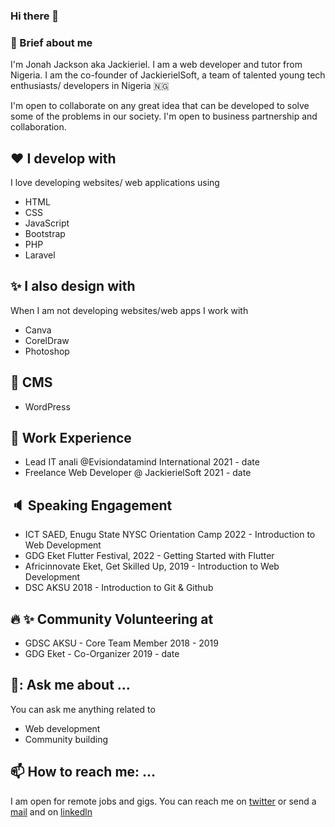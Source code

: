 ### Hi there 👋

### :boy: Brief about me

I'm Jonah Jackson aka Jackieriel. I am a web developer and tutor from Nigeria. I am the co-founder of JackierielSoft, a team of talented young tech enthusiasts/  developers in Nigeria :nigeria:

I'm open to collaborate on any great idea that can be developed to solve some of the problems in our society. I'm open to business partnership and collaboration.

## :hearts: I develop with
I love developing websites/ web  applications using
- HTML
- CSS
- JavaScript
- Bootstrap
- PHP
- Laravel

## :sparkles: I also design with 
When I am not developing websites/web apps I work with
- Canva
- CorelDraw
- Photoshop

## :high_brightness: CMS 
- WordPress

## :dart: Work Experience
- Lead IT anali @Evisiondatamind International 2021 - date
- Freelance Web Developer @ JackierielSoft 2021 - date

## :speaker:	 Speaking Engagement

- ICT SAED, Enugu State NYSC Orientation Camp 2022 - Introduction to Web Development
- GDG Eket Flutter Festival, 2022 - Getting Started with Flutter
- Africinnovate Eket, Get Skilled Up, 2019 - Introduction to Web Development
- DSC AKSU 2018 - Introduction to Git & Github


## :fire: :sparkles: Community Volunteering at

- GDSC AKSU - Core Team Member 2018 - 2019
- GDG Eket - Co-Organizer 2019 - date

## 🦻: Ask me about ...

You can ask me anything related to

- Web development
- Community building

## 📫 How to reach me: ...

I am open for remote jobs and gigs. You can reach me on [twitter](https://twitter.com/jackieriel1) or send a [mail](mailto:jonahjacksonj@gmail.com)  and on [linkedln](https://www.linkedin.com/in/jackieriel)





<!--
**Jackieriel/jackieriel** is a ✨ _special_ ✨ repository because its `README.md` (this file) appears on your GitHub profile.

Here are some ideas to get you started:

- 🔭 I’m currently working on ...
- 🌱 I’m currently learning ...
- 👯 I’m looking to collaborate on ...
- 🤔 I’m looking for help with ...
- 💬 Ask me about ...
- 📫 How to reach me: ...
- 😄 Pronouns: ...
- ⚡ Fun fact: ...
-->
